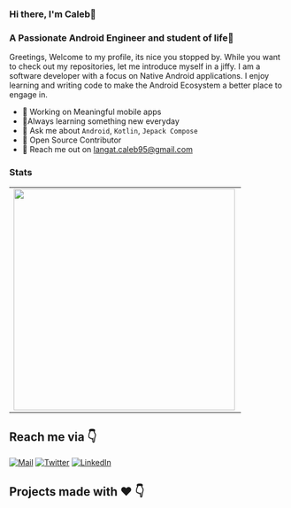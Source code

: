 ### Hi there, I'm Caleb👋
### A Passionate Android Engineer and student of life🚀
Greetings, Welcome to my profile, its nice you stopped by. While you want to check out my repositories, let me introduce myself in a jiffy. I am a software developer with a focus on Native Android applications. I enjoy learning and writing code to make the Android Ecosystem a better place to engage in.

* 📱 Working on Meaningful mobile apps 
* 🌱Always learning something new everyday
* 💬 Ask me about ``Android``, ``Kotlin``, ``Jepack Compose``
* 📝 Open Source Contributor
* 💌 Reach me out on langat.caleb95@gmail.com

### Stats
<center>
  <table>
    <tr>
    <td><img width="400px" align="left" src="https://github-readme-stats.vercel.app/api?username=Mzazi25&count_private=true&show_icons=true&theme=dark&layout=compact" /></td>
    </tr>   
  </table>
</center>

## Reach me via 👇
[![Mail](https://img.shields.io/badge/-Say%20Hi!-gray?style=for-the-badge&logo=gmail)](mailto:langat.caleb95@gmail.com)
[![Twitter](https://img.shields.io/badge/-twitter-gray?style=for-the-badge&logo=twitter)](https://twitter.com/_CalebLangat)
[![LinkedIn](https://img.shields.io/badge/-linkedin-gray?style=for-the-badge&logo=linkedin)](https://www.linkedin.com/in/caleb-langat-45874895/)
  
## Projects made with ❤️ 👇
